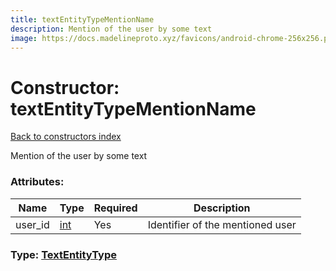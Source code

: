 ```yaml
---
title: textEntityTypeMentionName
description: Mention of the user by some text
image: https://docs.madelineproto.xyz/favicons/android-chrome-256x256.png
---
```

# Constructor: textEntityTypeMentionName  
[Back to constructors index](index.md)



Mention of the user by some text

### Attributes:

| Name     |    Type       | Required | Description |
|----------|---------------|----------|-------------|
|user\_id|[int](../types/int.md) | Yes|Identifier of the mentioned user|



### Type: [TextEntityType](../types/TextEntityType.md)


